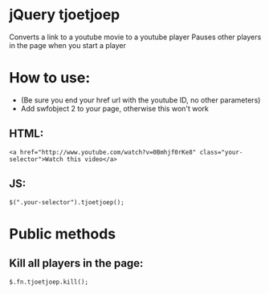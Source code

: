 # jQuery tjoetjoep

Converts a link to a youtube movie to a youtube player
Pauses other players in the page when you start a player

# How to use:

* (Be sure you end your href url with the youtube ID, no other parameters)
* Add swfobject 2 to your page, otherwise this won't work

## HTML:
```
<a href="http://www.youtube.com/watch?v=0Bmhjf0rKe8" class="your-selector">Watch this video</a>
```

## JS:
```
$(".your-selector").tjoetjoep();
```

# Public methods

## Kill all players in the page:
```
$.fn.tjoetjoep.kill();
```